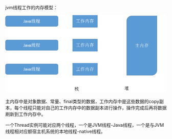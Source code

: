 jvm线程工作的内存模型：

![](/assets/线程内存模型.png)

主内存中是对象数据、常量、final类型的数据，工作内存中是这些数据的copy副本，每个线程只能对自己的工作内存中的数据副本进行操作，操作完成后再将数据刷新到工作内存中。

一个Thread实例可能对应两个线程，一个是JVM线程-Java线程，一个是与JVM线程相对应额宿主机系统的本地线程-native线程。

